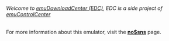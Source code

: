 ###### Welcome to [emuDownloadCenter (EDC)](https://github.com/PhoenixInteractiveNL/emuDownloadCenter/wiki/), EDC is a side project of [emuControlCenter](https://github.com/PhoenixInteractiveNL/emuControlCenter/wiki/)

For more information about this emulator, visit the [**no$sns**](https://github.com/PhoenixInteractiveNL/emuDownloadCenter/wiki/Emulator-nosns#menu) page.
